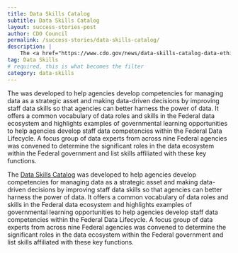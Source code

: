 ```yaml
---
title: Data Skills Catalog
subtitle: Data Skills Catalog
layout: success-stories-post
author: CDO Council
permalink: /success-stories/data-skills-catalog/
description: |
    The <a href="https://www.cdo.gov/news/data-skills-catalog-data-ethics-framework/">Data Skills Catalog</a> was developed to help agencies develop competencies for managing data as a strategic asset and making data-driven decisions by improving staff data skills so that agencies can better harness the power of data. The Catalog consists of two parts: Federal Data Lifecycle and Associated Skills, providing a common vocabulary of the data roles and skills in the Federal data ecosystem, and Federal Learning Opportunities, detailing select Federal data training and courses.
tag: Data Skills
# required, this is what becomes the filter
category: data-skills
---
```


The  was developed to help agencies develop competencies for managing data as a strategic asset and making data-driven decisions by improving staff data skills so that agencies can better harness the power of data. It offers a common vocabulary of data roles and skills in the Federal data ecosystem and highlights examples of governmental learning opportunities to help agencies develop staff data competencies within the Federal Data Lifecycle. A focus group of data experts from across nine Federal agencies was convened to determine the significant roles in the data ecosystem within the Federal government and list skills affiliated with these key functions.

The <a href="https://www.cdo.gov/news/data-skills-catalog-data-ethics-framework/">Data Skills Catalog</a> was developed to help agencies develop competencies for managing data as a strategic asset and making data-driven decisions by improving staff data skills so that agencies can better harness the power of data. It offers a common vocabulary of data roles and skills in the Federal data ecosystem and highlights examples of governmental learning opportunities to help agencies develop staff data competencies within the Federal Data Lifecycle. A focus group of data experts from across nine Federal agencies was convened to determine the significant roles in the data ecosystem within the Federal government and list skills affiliated with these key functions. 